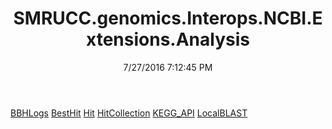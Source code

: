 ﻿---
title: SMRUCC.genomics.Interops.NCBI.Extensions.Analysis
date: 7/27/2016 7:12:45 PM
---

[BBHLogs](T-SMRUCC.genomics.Interops.NCBI.Extensions.Analysis.BBHLogs.html)
[BestHit](T-SMRUCC.genomics.Interops.NCBI.Extensions.Analysis.BestHit.html)
[Hit](T-SMRUCC.genomics.Interops.NCBI.Extensions.Analysis.Hit.html)
[HitCollection](T-SMRUCC.genomics.Interops.NCBI.Extensions.Analysis.HitCollection.html)
[KEGG_API](T-SMRUCC.genomics.Interops.NCBI.Extensions.Analysis.KEGG_API.html)
[LocalBLAST](T-SMRUCC.genomics.Interops.NCBI.Extensions.Analysis.LocalBLAST.html)
